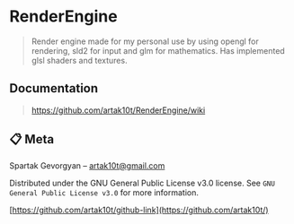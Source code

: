 # RenderEngine
>Render engine made for my personal use by using opengl for rendering, sld2 for input and glm for mathematics. Has implemented glsl shaders and textures.

## Documentation

> https://github.com/artak10t/RenderEngine/wiki

## :clipboard: Meta

Spartak Gevorgyan – artak10t@gmail.com

Distributed under the GNU General Public License v3.0 license. See ``GNU General Public License v3.0`` for more information.

[https://github.com/artak10t/github-link](https://github.com/artak10t/)
